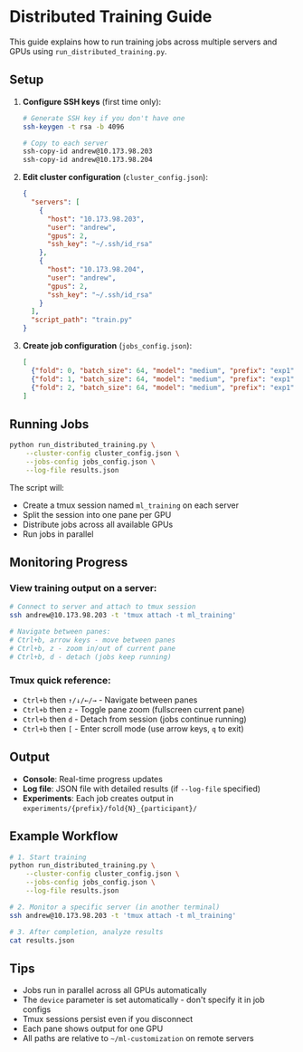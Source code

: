 # Distributed Training Guide

This guide explains how to run training jobs across multiple servers and GPUs using `run_distributed_training.py`.

## Setup

1. **Configure SSH keys** (first time only):
   ```bash
   # Generate SSH key if you don't have one
   ssh-keygen -t rsa -b 4096

   # Copy to each server
   ssh-copy-id andrew@10.173.98.203
   ssh-copy-id andrew@10.173.98.204
   ```

2. **Edit cluster configuration** (`cluster_config.json`):
   ```json
   {
     "servers": [
       {
         "host": "10.173.98.203",
         "user": "andrew",
         "gpus": 2,
         "ssh_key": "~/.ssh/id_rsa"
       },
       {
         "host": "10.173.98.204",
         "user": "andrew",
         "gpus": 2,
         "ssh_key": "~/.ssh/id_rsa"
       }
     ],
     "script_path": "train.py"
   }
   ```

3. **Create job configuration** (`jobs_config.json`):
   ```json
   [
     {"fold": 0, "batch_size": 64, "model": "medium", "prefix": "exp1"},
     {"fold": 1, "batch_size": 64, "model": "medium", "prefix": "exp1"},
     {"fold": 2, "batch_size": 64, "model": "medium", "prefix": "exp1"}
   ]
   ```

## Running Jobs

```bash
python run_distributed_training.py \
    --cluster-config cluster_config.json \
    --jobs-config jobs_config.json \
    --log-file results.json
```

The script will:
- Create a tmux session named `ml_training` on each server
- Split the session into one pane per GPU
- Distribute jobs across all available GPUs
- Run jobs in parallel

## Monitoring Progress

### View training output on a server:

```bash
# Connect to server and attach to tmux session
ssh andrew@10.173.98.203 -t 'tmux attach -t ml_training'

# Navigate between panes:
# Ctrl+b, arrow keys - move between panes
# Ctrl+b, z - zoom in/out of current pane
# Ctrl+b, d - detach (jobs keep running)
```

### Tmux quick reference:

- `Ctrl+b` then `↑/↓/←/→` - Navigate between panes
- `Ctrl+b` then `z` - Toggle pane zoom (fullscreen current pane)
- `Ctrl+b` then `d` - Detach from session (jobs continue running)
- `Ctrl+b` then `[` - Enter scroll mode (use arrow keys, `q` to exit)

## Output

- **Console**: Real-time progress updates
- **Log file**: JSON file with detailed results (if `--log-file` specified)
- **Experiments**: Each job creates output in `experiments/{prefix}/fold{N}_{participant}/`

## Example Workflow

```bash
# 1. Start training
python run_distributed_training.py \
    --cluster-config cluster_config.json \
    --jobs-config jobs_config.json \
    --log-file results.json

# 2. Monitor a specific server (in another terminal)
ssh andrew@10.173.98.203 -t 'tmux attach -t ml_training'

# 3. After completion, analyze results
cat results.json
```

## Tips

- Jobs run in parallel across all GPUs automatically
- The `device` parameter is set automatically - don't specify it in job configs
- Tmux sessions persist even if you disconnect
- Each pane shows output for one GPU
- All paths are relative to `~/ml-customization` on remote servers
